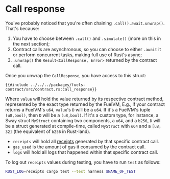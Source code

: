# Call response

You've probably noticed that you're often chaining `.call().await.unwrap()`. That's because:

1. You have to choose between `.call()` and `.simulate()` (more on this in the next section);
2. Contract calls are asynchronous, so you can choose to either `.await` it or perform concurrent tasks, making full use of Rust's async;
3. `.unwrap()` the `Result<CallResponse, Error>` returned by the contract call.

Once you unwrap the `CallResponse`, you have access to this struct:

```rust,ignore
{{#include ../../../packages/fuels-contract/src/contract.rs:call_response}}
```

Where `value` will hold the value returned by its respective contract method, represented by the exact type returned by the FuelVM, E.g., if your contract returns a FuelVM's `u64`, `value`'s `D` will be a `u64`. If it's a FuelVM's tuple `(u8,bool)`, then `D` will be a `(u8,bool)`. If it's a custom type, for instance, a Sway struct `MyStruct` containing two components, a `u64`, and a `b256`, `D` will be a struct generated at compile-time, called `MyStruct` with `u64` and a `[u8; 32]` (the equivalent of `b256` in Rust-land).

- `receipts` will hold all [receipts](https://github.com/FuelLabs/fuel-specs/blob/master/specs/protocol/abi.md#receipt) generated by that specific contract call.
- `gas_used` is the amount of gas it consumed by the contract call.
- `logs` will hold all logs that happened within that specific contract call.

To log out `receipts` values during testing, you have to run `test` as follows:

```sh
RUST_LOG=receipts cargo test --test harness $NAME_OF_TEST
```
